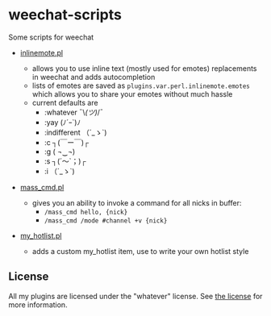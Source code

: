 # weechat-scripts
Some scripts for weechat

- [inlinemote.pl](inlinemote.pl)
  - allows you to use inline text (mostly used for emotes) replacements in weechat and adds autocompletion
  - lists of emotes are saved as `plugins.var.perl.inlinemote.emotes` which allows you to share your emotes without much hassle
  - current defaults are
    - :whatever ¯\\_(ツ)_/¯
    - :yay (ﾉ´ｰ`)ﾉ
    - :indifferent （´_ゝ`) 
    - :c ┐(￣ー￣)┌
    - :g ( ¬‿¬)
    - :s ┐(´～`；)┌
    - :i （´_ゝ`)
- [mass_cmd.pl](mass_cmd.pl)
  - gives you an ability to invoke a command for all nicks in buffer:
    - `/mass_cmd hello, {nick}`
    - `/mass_cmd /mode #channel +v {nick}`
    
- [my_hotlist.pl](my_hotlist.pl)
  - adds a custom my_hotlist item, use to write your own hotlist style

## License

All my plugins are licensed under the "whatever" license. See [the license](LICENSE) for more information.
